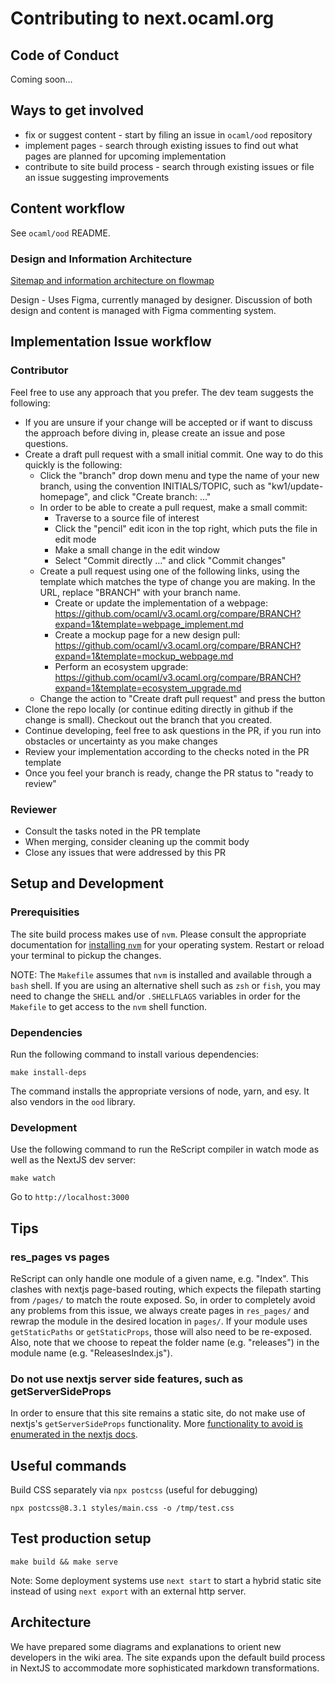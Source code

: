 # Contributing to next.ocaml.org

## Code of Conduct

Coming soon...

## Ways to get involved

- fix or suggest content - start by filing an issue in `ocaml/ood` repository
- implement pages - search through existing issues to find out what pages are planned for upcoming implementation
- contribute to site build process - search through existing issues or file an issue suggesting improvements

## Content workflow

See `ocaml/ood` README.

### Design and Information Architecture

[Sitemap and information architecture on flowmap](https://app.flowmapp.com/share/6e5eeb4573f9e110ac779691fee85422/sitemap/)

Design - Uses Figma, currently managed by designer. Discussion of both design and content is managed with Figma commenting system.

## Implementation Issue workflow

### Contributor

Feel free to use any approach that you prefer. The dev team
suggests the following:

- If you are unsure if your change will be accepted or if want to discuss the
  approach before diving in, please create an issue and pose questions.
- Create a draft pull request with a small initial commit. One way to do this quickly is the following:
  - Click the "branch" drop down menu and type the name of your new branch, using the convention INITIALS/TOPIC, such as "kw1/update-homepage", and click "Create branch: ..."
  - In order to be able to create a pull request, make a small commit:
    - Traverse to a source file of interest
    - Click the "pencil" edit icon in the top right, which puts the file in edit mode
    - Make a small change in the edit window
    - Select "Commit directly ..." and click "Commit changes"
  - Create a pull request using one of the following links, using the template which matches the type of change you are making. In the URL, replace "BRANCH" with your branch name.
    - Create or update the implementation of a webpage: https://github.com/ocaml/v3.ocaml.org/compare/BRANCH?expand=1&template=webpage_implement.md
    - Create a mockup page for a new design pull: https://github.com/ocaml/v3.ocaml.org/compare/BRANCH?expand=1&template=mockup_webpage.md
    - Perform an ecosystem upgrade: https://github.com/ocaml/v3.ocaml.org/compare/BRANCH?expand=1&template=ecosystem_upgrade.md
  - Change the action to "Create draft pull request" and press the button
- Clone the repo locally (or continue editing directly in github if the change is small). Checkout
  out the branch that you created.
- Continue developing, feel free to ask questions in
  the PR, if you run into obstacles or uncertainty as you make changes
- Review your implementation according to the checks noted in the PR template
- Once you feel your branch is ready, change the PR status to "ready to review"

### Reviewer

- Consult the tasks noted in the PR template
- When merging, consider cleaning up the commit body
- Close any issues that were addressed by this PR

## Setup and Development

### Prerequisities

The site build process makes use of `nvm`. Please consult the appropriate documentation for [installing `nvm`](https://github.com/nvm-sh/nvm#installing-and-updating) for your operating system. Restart or reload your terminal to pickup the changes.

NOTE: The `Makefile` assumes that `nvm` is installed and available through a `bash` shell. If you are using an alternative shell such as `zsh` or `fish`, you may need to change the `SHELL` and/or `.SHELLFLAGS` variables in order for the `Makefile` to get access to the `nvm` shell function.

### Dependencies

Run the following command to install various dependencies:

```
make install-deps
```

The command installs the appropriate versions of node, yarn, and esy. It also vendors in the `ood` library.

### Development

Use the following command to run the ReScript compiler in watch mode as well as the NextJS dev server:

```
make watch
```

Go to `http://localhost:3000`

## Tips

### res_pages vs pages

ReScript can only handle one module of a given name, e.g. "Index". This clashes with nextjs
page-based routing, which expects the filepath starting from `/pages/` to match
the route exposed. So, in order to completely avoid any problems from this issue,
we always create pages in `res_pages/` and rewrap the module in the desired location
in `pages/`. If your module uses `getStaticPaths` or `getStaticProps`, those will also
need to be re-exposed. Also, note that we choose to repeat the folder name (e.g. "releases")
in the module name (e.g. "ReleasesIndex.js").

### Do not use nextjs server side features, such as getServerSideProps

In order to ensure that this site remains a static site, do not make use of nextjs's
`getServerSideProps` functionality. More [functionality to avoid is enumerated in the nextjs docs](https://nextjs.org/docs/advanced-features/static-html-export#caveats).

## Useful commands

Build CSS separately via `npx postcss` (useful for debugging)

```
npx postcss@8.3.1 styles/main.css -o /tmp/test.css
```

## Test production setup

```
make build && make serve
```

Note: Some deployment systems use `next start` to start a hybrid static site instead of using `next export` with an external http server.

## Architecture

We have prepared some diagrams and explanations to orient new developers in the wiki area. The site expands upon the default build process in NextJS to accommodate more sophisticated markdown transformations.
